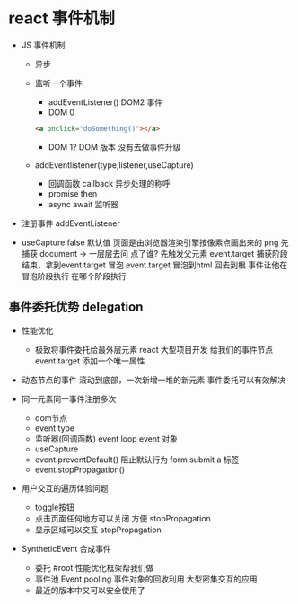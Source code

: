 # react 事件机制

- JS 事件机制

  - 异步
  - 监听一个事件
  
    - addEventListener()
    DOM2 事件
    - DOM 0

    ```html
    <a onclick="doSomething()"></a>
    ```

    - DOM 1? DOM 版本 没有去做事件升级

  - addEventlistener(type,listener,useCapture)
    - 回调函数 callback 异步处理的称呼
    - promise then
    - async await
    监听器
- 注册事件 addEventListener
- useCapture false 默认值
  页面是由浏览器渲染引擎按像素点画出来的 png
  先捕获 document -> 一层层去问
    点了谁?
    先触发父元素
  event.target
    捕获阶段结束，拿到event.target
  冒泡
    event.target 冒泡到html 回去到根
    事件让他在冒泡阶段执行
    在哪个阶段执行

## 事件委托优势 delegation

- 性能优化
  - 极致将事件委托给最外层元素
  react 大型项目开发
  给我们的事件节点event.target 添加一个唯一属性
- 动态节点的事件
  滚动到底部，一次新增一堆的新元素
  事件委托可以有效解决
- 同一元素同一事件注册多次
  - dom节点
  - event type
  - 监听器(回调函数) event loop
    event 对象
  - useCapture
  - event.preventDefault() 阻止默认行为
    form submit
    a 标签
  - event.stopPropagation()

- 用户交互的遍历体验问题
  - toggle按钮
  - 点击页面任何地方可以关闭 方便 stopPropagation
  - 显示区域可以交互 stopPropagation
  
- SyntheticEvent 合成事件
  - 委托 #root
    性能优化框架帮我们做
  - 事件池 Event pooling
    事件对象的回收利用
    大型密集交互的应用
  - 最近的版本中又可以安全使用了
  